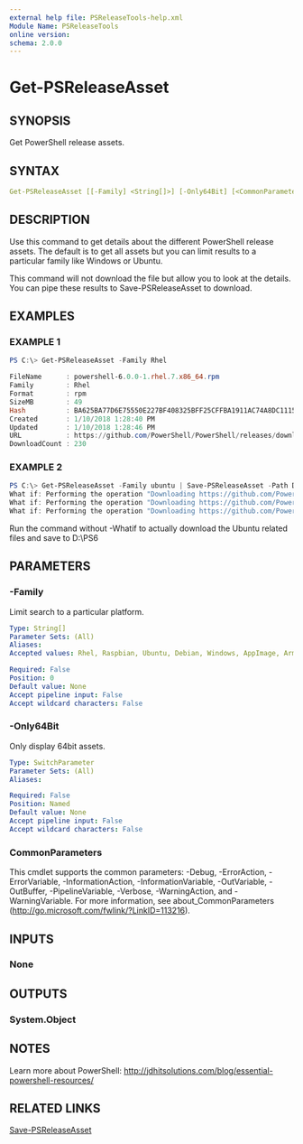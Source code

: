 ```yaml
---
external help file: PSReleaseTools-help.xml
Module Name: PSReleaseTools
online version:
schema: 2.0.0
---
```


# Get-PSReleaseAsset

## SYNOPSIS

Get PowerShell release assets.

## SYNTAX

```yaml
Get-PSReleaseAsset [[-Family] <String[]>] [-Only64Bit] [<CommonParameters>]
```

## DESCRIPTION

Use this command to get details about the different PowerShell release assets. The default is to get all assets but you can limit results to a particular family like Windows or Ubuntu.

This command will not download the file but allow you to look at the details. You can pipe these results to Save-PSReleaseAsset to download.

## EXAMPLES

### EXAMPLE 1

```powershell
PS C:\> Get-PSReleaseAsset -Family Rhel

FileName      : powershell-6.0.0-1.rhel.7.x86_64.rpm
Family        : Rhel
Format        : rpm
SizeMB        : 49
Hash          : BA625BA77D6E75550E227BF408325BFF25CFFBA1911AC74A8DC11154AEB8314F
Created       : 1/10/2018 1:28:40 PM
Updated       : 1/10/2018 1:28:46 PM
URL           : https://github.com/PowerShell/PowerShell/releases/download/v6.0.0/powershell-6.0.0-1.rhel.7.x86_64.rpm
DownloadCount : 230
```

### EXAMPLE 2

```powershell
PS C:\> Get-PSReleaseAsset -Family ubuntu | Save-PSReleaseAsset -Path D:\PS6 -whatif
What if: Performing the operation "Downloading https://github.com/PowerShell/PowerShell/releases/download/v6.0.0/powershell_6.0.0-1.ubuntu.14.04_amd64.deb" on target "D:\PS6\powershell_6.0.0-1.ubuntu.14.04_amd64.deb".
What if: Performing the operation "Downloading https://github.com/PowerShell/PowerShell/releases/download/v6.0.0/powershell_6.0.0-1.ubuntu.16.04_amd64.deb" on target "D:\PS6\powershell_6.0.0-1.ubuntu.16.04_amd64.deb".
What if: Performing the operation "Downloading https://github.com/PowerShell/PowerShell/releases/download/v6.0.0/powershell_6.0.0-1.ubuntu.17.04_amd64.deb" on target "D:\PS6\powershell_6.0.0-1.ubuntu.17.04_amd64.deb".
```

Run the command without -Whatif to actually download the Ubuntu related files and save to D:\PS6

## PARAMETERS

### -Family

Limit search to a particular platform.

```yaml
Type: String[]
Parameter Sets: (All)
Aliases:
Accepted values: Rhel, Raspbian, Ubuntu, Debian, Windows, AppImage, Arm, MacOS

Required: False
Position: 0
Default value: None
Accept pipeline input: False
Accept wildcard characters: False
```

### -Only64Bit

Only display 64bit assets.

```yaml
Type: SwitchParameter
Parameter Sets: (All)
Aliases:

Required: False
Position: Named
Default value: None
Accept pipeline input: False
Accept wildcard characters: False
```

### CommonParameters

This cmdlet supports the common parameters: -Debug, -ErrorAction, -ErrorVariable, -InformationAction, -InformationVariable, -OutVariable, -OutBuffer, -PipelineVariable, -Verbose, -WarningAction, and -WarningVariable. For more information, see about_CommonParameters (http://go.microsoft.com/fwlink/?LinkID=113216).

## INPUTS

### None

## OUTPUTS

### System.Object

## NOTES

Learn more about PowerShell: http://jdhitsolutions.com/blog/essential-powershell-resources/

## RELATED LINKS

[Save-PSReleaseAsset]()
